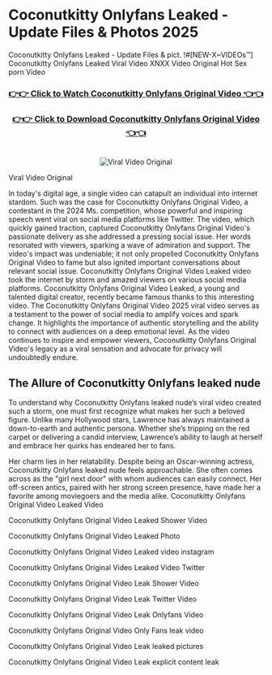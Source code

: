 # Coconutkitty Onlyfans Leaked - Update Files & Photos 2025

Coconutkitty Onlyfans Leaked - Update Files & pict. !#[NEW-X~VIDEOs™] Coconutkitty Onlyfans Leaked Viral Video XNXX Video Original Hot Sex porn Video
<br>
<div align="center">
<h3><a href="https://links2leaks.com/coconutkitty" rel="nofollow">👉👉 Click to Watch Coconutkitty Onlyfans Original Video 👈👈</a></h3>
<h3><a href="https://links2leaks.com/coconutkitty" rel="nofollow">👉👉 Click to Download Coconutkitty Onlyfans Original Video 👈👈</a></h3>
<br>
<a href="https://links2leaks.com/coconutkitty" rel="nofollow"><img src="https://i.ibb.co/Gkj2r4b/banner.png" alt="Viral Video Original" style="max-width: 100%; display: inline-block;" data-target="animated-image.originalImage"></a>
</div>

Viral Video Original

In today's digital age, a single video can catapult an individual into internet stardom. Such was the case for Coconutkitty Onlyfans Original Video, a contestant in the 2024 Ms. competition, whose powerful and inspiring speech went viral on social media platforms like Twitter.
The video, which quickly gained traction, captured Coconutkitty Onlyfans Original Video's passionate delivery as she addressed a pressing social issue. Her words resonated with viewers, sparking a wave of admiration and support. The video's impact was undeniable; it not only propelled Coconutkitty Onlyfans Original Video to fame but also ignited important conversations about relevant social issue.
Coconutkitty Onlyfans Original Video Leaked video took the internet by storm and amazed viewers on various social media platforms. Coconutkitty Onlyfans Original Video Leaked, a young and talented digital creator, recently became famous thanks to this interesting video.
The Coconutkitty Onlyfans Original Video 2025 viral video serves as a testament to the power of social media to amplify voices and spark change. It highlights the importance of authentic storytelling and the ability to connect with audiences on a deep emotional level. As the video continues to inspire and empower viewers, Coconutkitty Onlyfans Original Video's legacy as a viral sensation and advocate for privacy will undoubtedly endure.

<h2>The Allure of Coconutkitty Onlyfans leaked nude</h2>


To understand why Coconutkitty Onlyfans leaked nude’s viral video created such a storm, one must first recognize what makes her such a beloved figure. Unlike many Hollywood stars, Lawrence has always maintained a down-to-earth and authentic persona. Whether she’s tripping on the red carpet or delivering a candid interview, Lawrence’s ability to laugh at herself and embrace her quirks has endeared her to fans.

Her charm lies in her relatability. Despite being an Oscar-winning actress, Coconutkitty Onlyfans leaked nude feels approachable. She often comes across as the "girl next door" with whom audiences can easily connect. Her off-screen antics, paired with her strong screen presence, have made her a favorite among moviegoers and the media alike.
Coconutkitty Onlyfans Original Video Leaked Video

Coconutkitty Onlyfans Original Video Leaked Shower Video

Coconutkitty Onlyfans Original Video Leaked Photo

Coconutkitty Onlyfans Original Video Leaked video instagram

Coconutkitty Onlyfans Original Video Leaked Video Twitter

Coconutkitty Onlyfans Original Video Leak Shower Video

Coconutkitty Onlyfans Original Video Leak Twitter Video

Coconutkitty Onlyfans Original Video Leak Onlyfans Video

Coconutkitty Onlyfans Original Video Only Fans leak video

Coconutkitty Onlyfans Original Video Leak leaked pictures

Coconutkitty Onlyfans Original Video Leak explicit content leak